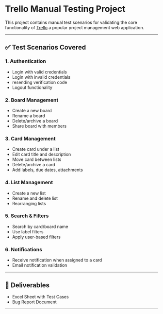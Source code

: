 
# Trello Manual Testing Project

This project contains manual test scenarios for validating the core functionality of [Trello](https://trello.com/) a popular project management web application.

---

## ✅ Test Scenarios Covered

### 1. Authentication
- Login with valid credentials
- Login with invalid credentials
- resending verification code
- Logout functionality

### 2. Board Management
- Create a new board
- Rename a board
- Delete/archive a board
- Share board with members

### 3. Card Management
- Create card under a list
- Edit card title and description
- Move card between lists
- Delete/archive a card
- Add labels, due dates, attachments

### 4. List Management
- Create a new list
- Rename and delete list
- Rearranging lists

### 5. Search & Filters
- Search by card/board name
- Use label filters
- Apply user-based filters

### 6. Notifications
- Receive notification when assigned to a card
- Email notification validation
---

## 📄 Deliverables

- Excel Sheet with Test Cases
- Bug Report Document
---

